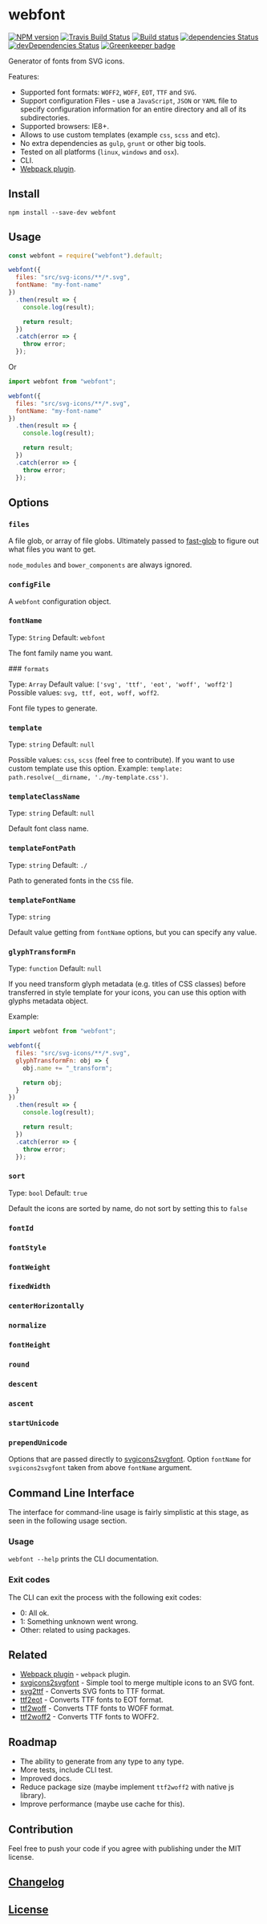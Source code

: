 # webfont

[![NPM version](https://img.shields.io/npm/v/webfont.svg)](https://www.npmjs.org/package/webfont)
[![Travis Build Status](https://img.shields.io/travis/itgalaxy/webfont/master.svg?label=build)](https://travis-ci.org/itgalaxy/webfont)
[![Build status](https://ci.appveyor.com/api/projects/status/a8absovr2r44w1oc?svg=true)](https://ci.appveyor.com/project/evilebottnawi/webfont)
[![dependencies Status](https://david-dm.org/itgalaxy/webfont/status.svg)](https://david-dm.org/itgalaxy/webfont)
[![devDependencies Status](https://david-dm.org/itgalaxy/webfont/dev-status.svg)](https://david-dm.org/itgalaxy/webfont?type=dev)
[![Greenkeeper badge](https://badges.greenkeeper.io/itgalaxy/webfont.svg)](https://greenkeeper.io)

Generator of fonts from SVG icons.

Features:

- Supported font formats: `WOFF2`, `WOFF`, `EOT`, `TTF` and `SVG`.
- Support configuration Files - use a `JavaScript`, `JSON` or `YAML` file to specify configuration information for an entire directory and all of its subdirectories.
- Supported browsers: IE8+.
- Allows to use custom templates (example `css`, `scss` and etc).
- No extra dependencies as `gulp`, `grunt` or other big tools.
- Tested on all platforms (`linux`, `windows` and `osx`).
- CLI.
- [Webpack plugin](https://github.com/itgalaxy/webfont-webpack-plugin).

## Install

```shell
npm install --save-dev webfont
```

## Usage

```js
const webfont = require("webfont").default;

webfont({
  files: "src/svg-icons/**/*.svg",
  fontName: "my-font-name"
})
  .then(result => {
    console.log(result);

    return result;
  })
  .catch(error => {
    throw error;
  });
```

Or

```js
import webfont from "webfont";

webfont({
  files: "src/svg-icons/**/*.svg",
  fontName: "my-font-name"
})
  .then(result => {
    console.log(result);

    return result;
  })
  .catch(error => {
    throw error;
  });
```

## Options

### `files`

A file glob, or array of file globs.
Ultimately passed to [fast-glob](https://github.com/mrmlnc/fast-glob) to figure out what files you want to get.

`node_modules` and `bower_components` are always ignored.

### `configFile`

A `webfont` configuration object.

### `fontName`

Type: `String`
Default: `webfont`

The font family name you want.

### `formats`

Type: `Array`
Default value: `['svg', 'ttf', 'eot', 'woff', 'woff2']`
Possible values: `svg, ttf, eot, woff, woff2`.

Font file types to generate.

### `template`

Type: `string`
Default: `null`

Possible values: `css`, `scss` (feel free to contribute). If you want to use custom template use this option.
Example: `template: path.resolve(__dirname, './my-template.css')`.

### `templateClassName`

Type: `string`
Default: `null`

Default font class name.

### `templateFontPath`

Type: `string`
Default: `./`

Path to generated fonts in the `CSS` file.

### `templateFontName`

Type: `string`

Default value getting from `fontName` options, but you can specify any value.

### `glyphTransformFn`

Type: `function`
Default: `null`

If you need transform glyph metadata (e.g. titles of CSS classes) before transferred in style template for your icons, you can use this option with glyphs metadata object.

Example:

```js
import webfont from "webfont";

webfont({
  files: "src/svg-icons/**/*.svg",
  glyphTransformFn: obj => {
    obj.name += "_transform";

    return obj;
  }
})
  .then(result => {
    console.log(result);

    return result;
  })
  .catch(error => {
    throw error;
  });
```

### `sort`

Type: `bool`
Default: `true`

Default the icons are sorted by name, do not sort by setting this to `false`

### `fontId`

### `fontStyle`

### `fontWeight`

### `fixedWidth`

### `centerHorizontally`

### `normalize`

### `fontHeight`

### `round`

### `descent`

### `ascent`

### `startUnicode`

### `prependUnicode`

Options that are passed directly to [svgicons2svgfont](https://github.com/nfroidure/svgicons2svgfont).
Option `fontName` for `svgicons2svgfont` taken from above `fontName` argument.

## Command Line Interface

The interface for command-line usage is fairly simplistic at this stage, as seen in the following usage section.

### Usage

`webfont --help` prints the CLI documentation.

### Exit codes

The CLI can exit the process with the following exit codes:

- 0: All ok.
- 1: Something unknown went wrong.
- Other: related to using packages.

## Related

- [Webpack plugin](https://github.com/itgalaxy/webfont-webpack-plugin) - `webpack` plugin.
- [svgicons2svgfont](https://github.com/nfroidure/svgicons2svgfont) - Simple tool to merge multiple icons to an SVG font.
- [svg2ttf](https://github.com/fontello/svg2ttf) - Converts SVG fonts to TTF format.
- [ttf2eot](https://github.com/fontello/ttf2eot) - Converts TTF fonts to EOT format.
- [ttf2woff](https://github.com/fontello/ttf2woff) - Converts TTF fonts to WOFF format.
- [ttf2woff2](https://github.com/nfroidure/ttf2woff2) - Converts TTF fonts to WOFF2.

## Roadmap

- The ability to generate from any type to any type.
- More tests, include CLI test.
- Improved docs.
- Reduce package size (maybe implement `ttf2woff2` with native js library).
- Improve performance (maybe use cache for this).

## Contribution

Feel free to push your code if you agree with publishing under the MIT license.

## [Changelog](CHANGELOG.md)

## [License](LICENSE)
